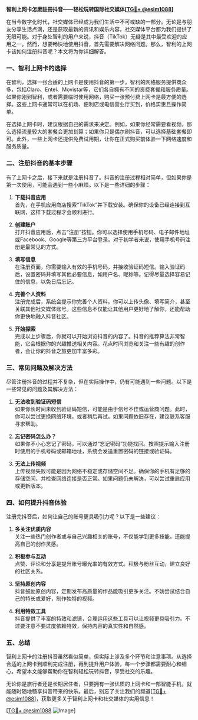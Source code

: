 **智利上网卡怎麽註冊抖音——轻松玩转国际社交媒体[[TG💪+ @esim1088](https://t.me/s/esim1088)]**

在当今数字化时代，社交媒体已经成为我们生活中不可或缺的一部分。无论是与朋友分享生活点滴，还是获取最新的资讯和娱乐内容，社交媒体平台都为我们提供了无限可能。对于身处智利的用户来说，抖音（TikTok）无疑是其中最受欢迎的应用之一。然而，想要畅快地使用抖音，首先需要解决网络问题。那么，智利的上网卡该如何注册抖音呢？本文将为你详细解答。

### 一、智利上网卡的选择

在智利，选择一张合适的上网卡是使用抖音的第一步。智利的网络服务提供商众多，包括Claro、Entel、Movistar等，它们各自拥有不同的资费套餐和服务质量。如果你刚到智利，或者需要临时使用网络，购买一张预付费上网卡是最方便的选择。这些上网卡通常可以在机场、便利店或电信营业厅买到，价格实惠且操作简单。

在选择上网卡时，建议根据自己的需求来决定。例如，如果你经常需要看视频，那么选择流量较大的套餐会更加划算；如果你只是偶尔刷抖音，可以选择基础套餐即可。此外，一些上网卡还提供免费试用期，让你在正式购买前体验一下网络速度和服务质量。

### 二、注册抖音的基本步骤

有了上网卡之后，接下来就是注册抖音了。抖音的注册过程相对简单，但如果你是第一次使用，可能会遇到一些小麻烦。以下是一些详细的步骤：

1. **下载抖音应用**  
   首先，在手机应用商店搜索“TikTok”并下载安装。确保你的设备已经连接到互联网，这样下载过程才会顺利进行。

2. **创建账户**  
   打开抖音应用后，点击“注册”按钮。你可以选择使用手机号码、电子邮件地址或Facebook、Google等第三方平台登录。对于初学者来说，使用手机号码注册是最常见的方式。

3. **填写信息**  
   在注册页面，你需要输入有效的手机号码，并接收验证码短信。输入验证码后，设置密码并填写其他必要信息，如用户名、昵称等。记得尽量选择容易记住的信息，以免日后忘记。

4. **完善个人资料**  
   注册完成后，系统会提示你完善个人资料。你可以上传头像、填写简介，甚至关联其他社交媒体账号。这些信息不仅能让其他用户更好地了解你，还能帮助你更快地融入抖音社区。

5. **开始探索**  
   完成以上步骤后，你就可以开始浏览抖音的内容了。抖音的推荐算法非常智能，它会根据你的兴趣推送相关内容。花点时间浏览和关注一些有趣的创作者，会让你的抖音之旅更加丰富多彩。

### 三、常见问题及解决方法

尽管注册抖音的过程并不复杂，但在实际操作中，仍有可能遇到一些问题。以下是一些常见的问题及其解决方法：

1. **无法收到验证码短信**  
   如果你长时间未收到验证码短信，可能是由于信号不佳或运营商问题。此时，你可以尝试更换网络环境，或者稍后再试。如果问题依旧存在，建议联系客服寻求帮助。

2. **忘记密码怎么办？**  
   如果你不小心忘记了密码，可以通过“忘记密码”功能找回。按照提示输入注册时使用的手机号码或邮箱地址，系统会发送重置密码的链接或验证码。

3. **无法上传视频**  
   上传视频失败可能是因为网络不稳定或存储空间不足。确保你的手机有足够的存储空间，并检查网络连接是否正常。如果问题仍未解决，可以尝试重启应用或更新版本。

### 四、如何提升抖音体验

注册完抖音后，如何让自己的账号更具吸引力呢？以下是一些建议：

1. **多关注优质内容**  
   关注一些热门创作者或与自己兴趣相关的账号，不仅能学到更多技能，还能提高自己的创作灵感。

2. **积极参与互动**  
   点赞、评论和分享是提升账号曝光率的有效方式。积极与粉丝互动，建立良好的社区关系。

3. **坚持原创内容**  
   抖音鼓励原创内容，定期发布高质量的作品能吸引更多关注。不妨尝试结合自己的特长或爱好，制作独特的视频。

4. **利用特效工具**  
   抖音提供了丰富的特效和滤镜，合理运用这些工具可以让视频更具吸引力。不过要注意不要过度依赖特效，保持内容的真实性和自然感。

### 五、总结

智利上网卡的注册抖音虽然看似简单，但实际上涉及多个环节和注意事项。从选择合适的上网卡到顺利完成注册，再到提升用户体验，每一个步骤都需要耐心和细心。希望本文能够帮助你在智利轻松玩转抖音，享受社交的乐趣。

无论你是旅行者还是长期居住者，只要拥有一张优质的上网卡和一部智能手机，就能随时随地畅享抖音带来的快乐。最后，别忘了关注我们的频道[[TG💪+ @esim1088](https://t.me/s/esim1088)]，获取更多关于智利上网卡和社交媒体的实用信息！

[[TG💪+ @esim1088](https://t.me/s/esim1088) ![Image](https://i.postimg.cc/4NQfJmqS/Snipaste-2025-05-13-00-14-12.png)]